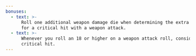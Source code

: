 ```yaml
---
bonuses:
  - text: >-
      Roll one additional weapon damage die when determining the extra damage
      for a critical hit with a weapon attack.
  - text: >-
      Whenever you roll an 18 or higher on a weapon attack roll, consider it a
      critical hit.
---
```

